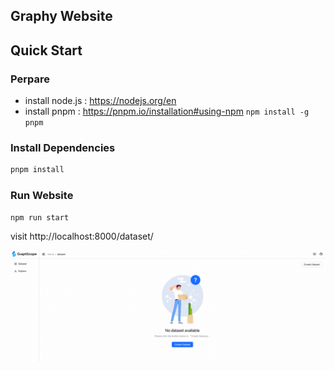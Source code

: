 ## Graphy Website

## Quick Start

### Perpare

- install node.js : https://nodejs.org/en
- install pnpm : https://pnpm.io/installation#using-npm `npm install -g pnpm`

### Install Dependencies

```bash
pnpm install
```

### Run Website

```bash
npm run start
```

visit http://localhost:8000/dataset/

![home page](./docs/image/home.png)
